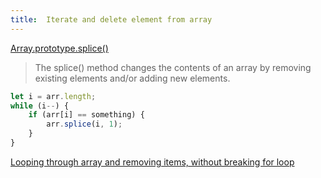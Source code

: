 ```yaml
---
title:  Iterate and delete element from array
---
```

[Array.prototype.splice()](https://developer.mozilla.org/en-US/docs/Web/JavaScript/Reference/Global_Objects/Array/splice)
> The splice() method changes the contents of an array by removing existing elements and/or adding new elements.

<!--more-->
``` javascript
let i = arr.length;
while (i--) {
    if (arr[i] == something) {
        arr.splice(i, 1);
    }
}
```

[Looping through array and removing items, without breaking for loop](https://stackoverflow.com/questions/9882284/looping-through-array-and-removing-items-without-breaking-for-loop)
